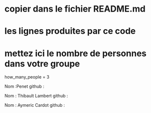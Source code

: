 # copier dans le fichier README.md
# les lignes produites par ce code

# mettez ici le nombre de personnes dans votre groupe

how_many_people = 3

Nom :Penet 
github : 

Nom : Thibault Lambert
github :

Nom : Aymeric Cardot
github :
